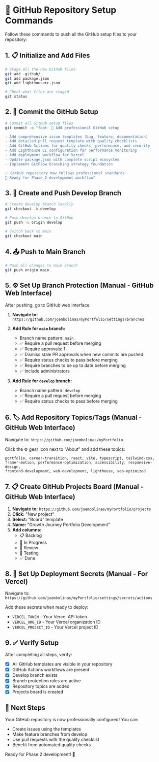 # 🚀 GitHub Repository Setup Commands

Follow these commands to push all the GitHub setup files to your repository:

## 1. 📋 Initialize and Add Files

```bash
# Stage all the new GitHub files
git add .github/
git add package.json
git add lighthouserc.json

# Check what files are staged
git status
```

## 2. 📝 Commit the GitHub Setup

```bash
# Commit all GitHub setup files
git commit -m "feat: 🔧 Add professional GitHub setup

- Add comprehensive issue templates (bug, feature, documentation)
- Add detailed pull request template with quality checklists
- Add GitHub Actions for quality checks, performance, and security
- Add Lighthouse CI configuration for performance monitoring
- Add deployment workflow for Vercel
- Update package.json with complete script ecosystem
- Implement GitFlow branching strategy foundation

✅ GitHub repository now follows professional standards
🚀 Ready for Phase 2 development workflow"
```

## 3. 🌿 Create and Push Develop Branch

```bash
# Create develop branch locally
git checkout -b develop

# Push develop branch to GitHub
git push -u origin develop

# Switch back to main
git checkout main
```

## 4. 📤 Push to Main Branch

```bash
# Push all changes to main branch
git push origin main
```

## 5. ⚙️ Set Up Branch Protection (Manual - GitHub Web Interface)

After pushing, go to GitHub web interface:

1. **Navigate to:** `https://github.com/joembolinas/myPortfolio/settings/branches`
2. **Add Rule for `main` branch:**

   - Branch name pattern: `main`
   - ✅ Require a pull request before merging
   - ✅ Require approvals: 1
   - ✅ Dismiss stale PR approvals when new commits are pushed
   - ✅ Require status checks to pass before merging
   - ✅ Require branches to be up to date before merging
   - ✅ Include administrators
3. **Add Rule for `develop` branch:**

   - Branch name pattern: `develop`
   - ✅ Require a pull request before merging
   - ✅ Require status checks to pass before merging

## 6. 🏷️ Add Repository Topics/Tags (Manual - GitHub Web Interface)

Navigate to: `https://github.com/joembolinas/myPortfolio`

Click the ⚙️ gear icon next to "About" and add these topics:

```
portfolio, career-transition, react, vite, typescript, tailwind-css,
framer-motion, performance-optimization, accessibility, responsive-design,
frontend-development, web-development, lighthouse, seo-optimized
```

## 7. 📋 Create GitHub Projects Board (Manual - GitHub Web Interface)

1. **Navigate to:** `https://github.com/joembolinas/myPortfolio/projects`
2. **Click:** "New project"
3. **Select:** "Board" template
4. **Name:** "Growth Journey Portfolio Development"
5. **Add columns:**
   - 📋 Backlog
   - 🔄 In Progress
   - 👀 Review
   - 🧪 Testing
   - ✅ Done

## 8. 🔐 Set Up Deployment Secrets (Manual - For Vercel)

Navigate to: `https://github.com/joembolinas/myPortfolio/settings/secrets/actions`

Add these secrets when ready to deploy:

- `VERCEL_TOKEN` - Your Vercel API token
- `VERCEL_ORG_ID` - Your Vercel organization ID
- `VERCEL_PROJECT_ID` - Your Vercel project ID

## 9. ✅ Verify Setup

After completing all steps, verify:

- [X] All GitHub templates are visible in your repository
- [X] GitHub Actions workflows are present
- [X] Develop branch exists
- [X] Branch protection rules are active
- [X] Repository topics are added
- [X] Projects board is created

## 🎉 Next Steps

Your GitHub repository is now professionally configured! You can:

- Create issues using the templates
- Make feature branches from develop
- Use pull requests with the quality checklist
- Benefit from automated quality checks

Ready for Phase 2 development! 🚀
